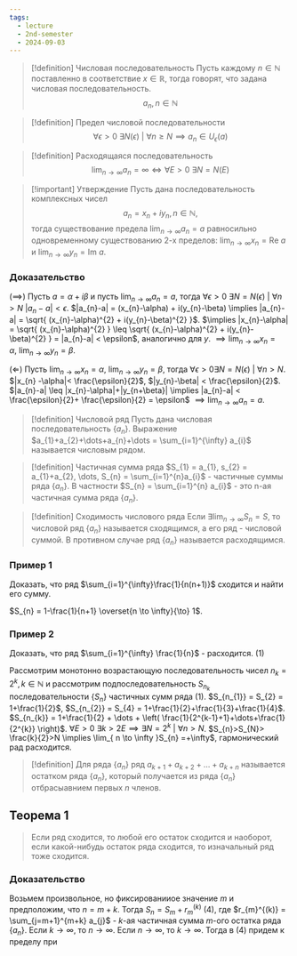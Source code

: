 ```yaml
---
tags:
  - lecture
  - 2nd-semester
  - 2024-09-03
---
```

> [!definition] Числовая последовательность
> Пусть каждому $n \in \mathbb{N}$ поставленно в соответствие $x \in \mathbb{R}$, тогда говорят, что задана числовая последовательность.
> $$a_{n}, n \in \mathbb{N}$$

> [!definition] Предел числовой последовательности
> $$\forall\epsilon > 0 \ \exists N(\epsilon) \ | \ \forall n \geq N \implies a_n \in U_\epsilon(a)$$

> [!definition] Расходящаяся последовательность
> $$\lim_{ n \to \infty } a_{n} = \infty \iff \forall E > 0 \ \exists N = N(E)$$
> 


> [!important] Утверждение
> Пусть дана последовательность комплексных чисел
> $$a_{n}=x_{n} + iy_{n}, n \in \mathbb{N},$$
> тогда существование предела $\lim_{ n \to \infty } a_{n} = a$ равносильно одновременному существованию 2-х пределов: $\lim_{ n \to \infty } x_{n} = \mathrm{Re} \ a$ и $\lim_{ n \to \infty } y_{n} = \mathrm{Im} \ a$.

### Доказательство

$(\implies)$ Пусть $a = \alpha + i\beta$ и пусть $\lim_{ n \to \infty } a_{n} = a$, тогда $\forall \epsilon > 0 \ \exists N = N(\epsilon) \ | \ \forall n > N \ |a_{n}-a|<\epsilon$. $|a_{n}-a| = (x_{n}-\alpha) + i(y_{n}-\beta) \implies |a_{n}-a| = \sqrt{ (x_{n}-\alpha)^{2} + i(y_{n}-\beta)^{2} }$.
$\implies |x_{n}-\alpha| = \sqrt{ (x_{n}-\alpha)^{2} } \leq \sqrt{ (x_{n}-\alpha)^{2} + i(y_{n}-\beta)^{2} } = |a_{n}-a| < \epsilon$, аналогично для $y$. $\implies \lim_{ n \to \infty }x_{n} = \alpha, \ \lim_{ n \to \infty } y_{n} = \beta$. 

$(\Longleftarrow)$ Пусть $\lim_{ n \to \infty } x_{n} = \alpha, \ \lim_{ n \to \infty }y_{n} = \beta$, тогда $\forall \epsilon>0 \exists N = N(\epsilon) \ | \ \forall n > N$. $|x_{n} -\alpha|< \frac{\epsilon}{2}$, $|y_{n}-\beta| < \frac{\epsilon}{2}$. $|a_{n}-a| \leq |x_{n}-\alpha|+|y_{n+\beta}| \implies |a_{n}-a| < \frac{\epsilon}{2}+ \frac{\epsilon}{2} = \epsilon$ $\implies \lim_{ n \to \infty }a_{n}=a$.

> [!definition] Числовой ряд
> Пусть дана числовая последовательность $\{a_{n}\}$. Выражение $a_{1}+a_{2}+\dots+a_{n}+\dots = \sum_{i=1}^{\infty} a_{i}$ называется числовым рядом.
> 

> [!definition] Частичная сумма ряда
> $S_{1} = a_{1}, s_{2} = a_{1}+a_{2}, \dots, S_{n} = \sum_{i=1}^{n}a_{i}$ - частичные суммы ряда $\{ a_{n} \}$.
> В частности $S_{n} = \sum_{i=1}^{n} a_{i}$ - это n-ая частичная сумма ряда $\{ a_{n} \}$.

> [!definition] Сходимость числового ряда
> Если $\exists \lim_{ n \to \infty } S_{n} = S$, то числовой ряд $\{ a_{n} \}$ называется сходящимся, а его ряд - числовой суммой. В противном случае ряд $\{ a_{n} \}$ называется расходящимся. 
> 

### Пример 1

Доказать, что ряд $\sum_{i=1}^{\infty}\frac{1}{n(n+1)}$ сходится и найти его сумму.

$S_{n} = 1-\frac{1}{n+1} \overset{n \to \infty}{\to} 1$.

### Пример 2

Доказать, что ряд $\sum_{i=1}^{\infty} \frac{1}{n}$ - расходится. (1)

Рассмотрим монотонно возрастающую последовательность чисел $n_{k}=2^{k}, k \in \mathbb{N}$ и рассмотрим подпоследовательность $S_{n_{k}}$ последовательности $\{ S_{n} \}$ частичных сумм ряда (1).
$S_{n_{1}} = S_{2} = 1+\frac{1}{2}$, $S_{n_{2}} = S_{4} = 1+\frac{1}{2}+\frac{1}{3}+\frac{1}{4}$. $S_{n_{k}} = 1+\frac{1}{2} + \dots + \left( \frac{1}{2^{k-1}+1}+\dots+\frac{1}{2^{k}} \right)$.
$\forall E > 0 \ \exists k >2E \implies \exists N = 2^{k} \ | \ \forall n > N$. $S_{n}>S_{N}> \frac{k}{2}>N \implies \lim_{ n \to \infty }S_{n} =+\infty$, гармонический рад расходится.

> [!definition] 
> Для ряда $\{ a_{n} \}$ ряд $a_{k+1}+a_{k+2}+\dots+a_{k+n}$ называется остатком ряда $\{ a_{n} \}$, который получается из ряда $\{ a_{n} \}$ отбрасыавнием первых $n$ членов.

## Теорема 1

> Если ряд сходится, то любой его остаток сходится и наоборот, если какой-нибудь остаток ряда сходится, то изначальный ряд тоже сходится.

### Доказательство

Возьмем произвольное, но фиксированииое значение $m$ и предположим, что $n = m+k$. Тогда $S_{n}=S_{m}+r_{m}^{(k)}$ (4), где $r_{m}^{(k)} = \sum_{j=m+1}^{m+k} a_{j}$ - $k$-ая частичная сумма $m$-ого остатка ряда $\{ a_{n} \}$.
Если $k \to \infty$, то $n\to \infty$.
Если $n \to \infty$, то $k\to \infty$.
Тогда в (4) придем к пределу при 

